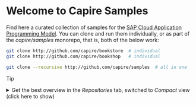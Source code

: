 # Welcome to Capire Samples

Find here a curated collection of samples for the [SAP Cloud Application Programming Model](https://cap.cloud.sap). 
You can clone and run them individually, or as part of the _capire/samples_ monorepo, that is, both of the below work:

```sh
git clone http://github.com/capire/bookstore  # individual
git clone http://github.com/capire/bookshop   # individual
```
```sh
git clone --recursive http://github.com/capire/samples  # all in one
```

> [!tip]
> <details>
>  <summary> Get the best overview in the <i>Repositories</i> tab, switched to <i>Compact</i> view (click here to show) </summary>
>  <img width="700" height="777" alt="image" src="https://github.com/user-attachments/assets/f1a05e86-1b9d-4e70-af7f-139d41da1aed" />
> </details>
